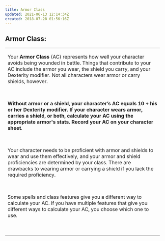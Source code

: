 ```yaml
---
title: Armor Class
updated: 2021-06-13 12:14:34Z
created: 2018-07-28 01:56:16Z
---
```


## **Armor Class:**

<table><tbody><tr class="odd"><td><p>Your <strong>Armor Class</strong> (AC) represents how well your character avoids being wounded in battle. Things that contribute to your AC include the armor you wear, the shield you carry, and your Dexterity modifier. Not all characters wear armor or carry shields, however.</p><p> </p><p><strong>Without armor or a shield, your character’s AC equals 10 + his or her Dexterity modifier. If your character wears armor, carries a shield, or both, calculate your AC using the appropriate armor's stats. Record your AC on your character sheet.</strong></p><p> </p><p>Your character needs to be proficient with armor and shields to wear and use them effectively, and your armor and shield proficiencies are determined by your class. There are drawbacks to wearing armor or carrying a shield if you lack the required proficiency.</p><p> </p><p>Some spells and class features give you a different way to calculate your AC. If you have multiple features that give you different ways to calculate your AC, you choose which one to use.</p><p> </p></td></tr></tbody></table>